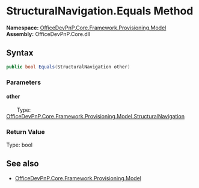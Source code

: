 # StructuralNavigation.Equals Method  
  

**Namespace:** [OfficeDevPnP.Core.Framework.Provisioning.Model](OfficeDevPnP.Core.Framework.Provisioning.Model.md)  
**Assembly:** OfficeDevPnP.Core.dll  
## Syntax
```C#
public bool Equals(StructuralNavigation other)
```
### Parameters
#### other  
&emsp;&emsp;Type: [OfficeDevPnP.Core.Framework.Provisioning.Model.StructuralNavigation](OfficeDevPnP.Core.Framework.Provisioning.Model.StructuralNavigation.md)  

### Return Value
Type: bool  

## See also
- [OfficeDevPnP.Core.Framework.Provisioning.Model](OfficeDevPnP.Core.Framework.Provisioning.Model.md)

